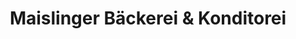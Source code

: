 ---
title: "Maislinger Bäckerei & Konditorei"
url: /hallstatt/maislinger-baeckerei-und-konditorei/
shop: Bäckerei
---